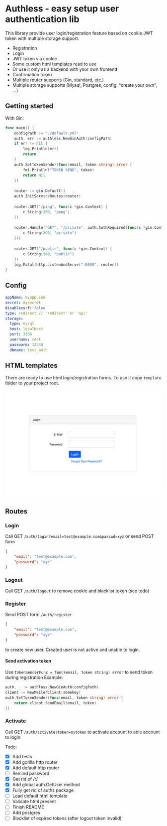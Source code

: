 # Authless - easy setup user authentication lib 

This library provide user login/registration feature based
on cookie JWT token with multiple storage support. 

* Registration
* Login
* JWT token via cookie
* Some custom html templates read to use
* Or use it only as a backend with your own frontend
* Confirmation token
* Multiple router supports (Gin, standard, etc.)
* Multiple storage supports (Mysql, Postgres, config, "create your own", ...)

## Getting started
With Gin: 
``` go
func main() {
	configPath := "./default.yml"
	auth, err := authless.NewGinAuth(configPath)
	if err != nil {
		log.Println(err)
		return
	}
	auth.SetTokenSender(func(email, token string) error {
		fmt.Println("TOKEN SEND", token)
		return nil
	})

	router := gin.Default()
	auth.InitServiceRoutes(router)

	router.GET("/ping", func(c *gin.Context) {
		c.String(200, "pong")
	})

	router.Handle("GET", "/private", auth.AuthRequired(func(c *gin.Context) {
		c.String(200, "private")
	}))

	router.GET("/public", func(c *gin.Context) {
		c.String(200, "public")
	})
	log.Fatal(http.ListenAndServe(":8080", router))
}
```

## Config

```yaml
appName: myapp.com
secret: mysecret
disablexsrf: false
type: redirect // 'redirect' or 'api'
storage:
  type: mysql
  host: localhost
  port: 3306
  username: root
  password: 12345
  dbname: test_auth
```

## HTML templates

There are ready to use html login/registration forms. To use it
copy `template` folder to your project root.

![Image](/login-form.png)

## Routes

### Login
Call GET ```/auth/login?email=test@example.com&passwd=xyz```
or send POST form
```json
{
    "email": "test@example.com",
    "password": "xyz"
}
```

### Logout
Call GET `/auth/logout` to remove cookie and blacklist token (see todo)

### Register
Send POST form ```/auth/register```
```json
{
    "email": "test@example.com",
    "password": "xyz"
}
```
to create new user. Created user is not active and unable to login.

#### Send activation token

Use `TokenSenderFunc = func(email, token string) error` to send token during registration
Example: 
```go
auth, _ := authless.NewGinAuth(configPath)
client := NewMailerClient(somekey)
auth.SetTokenSender(func(email, token string) error {
    return client.SendEmail(email, token)
})
```

### Activate
Call GET ```/auth/activate?token=mytoken```
to activate account to able account to login

Todo:

- [x] Add tests
- [x] Add gorilla http router
- [x] Add default http router
- [ ] Remind password
- [x] Get rid of /r/
- [x] Add global auth.GetUser method
- [x] Fully get rid of authz package
- [ ] Load default html template
- [ ] Validate html present
- [ ] Finish README
- [ ] Add postgres
- [ ] Blacklist of expired tokens (after logout token invalid)